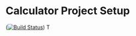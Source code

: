 # Calculator Project Setup
([![Build Status](https://app.travis-ci.com/Tanv08/calc2_division.svg?branch=main)](https://app.travis-ci.com/Tanv08/calc2_division))
T
